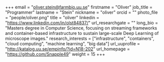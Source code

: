 +++
email = "oliver.stein@farmbio.uu.se"
firstname = "Oliver"
job_title = "Programmer"
lastname = "Stein"
nickname = "oliver"
orcid = ""
photo_file = "people/oliver.png"
title = "oliver"
linkedin = "https://www.linkedin.com/in/olst84837/"
url_researchgate = ""
long_bio = "Masters degree in Computer Science, focusing on streaming frameworks and container-based infrastructure to sustain large-scale Deep Learning of microscope images."
research_interests = ["infrastructure", "containers", "cloud computing", "machine learning", "big data"]
url_uuprofile = "http://katalog.uu.se/empinfo/?id=N18-202"
url_homepage = "https://github.com/Snapple49"
weight = 15
+++
